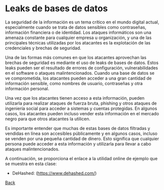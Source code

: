 
# Leaks de bases de datos

La seguridad de la información es un tema crítico en el mundo digital actual, especialmente cuando se trata de datos sensibles como contraseñas, información financiera o de identidad. Los ataques informáticos son una amenaza constante para cualquier empresa u organización, y una de las principales técnicas utilizadas por los atacantes es la explotación de las credenciales y brechas de seguridad.

Una de las formas más comunes en que los atacantes aprovechan las brechas de seguridad es mediante el uso de leaks de bases de datos. Estos leaks pueden ser el resultado de errores de configuración, vulnerabilidades en el software o ataques malintencionados. Cuando una base de datos se ve comprometida, los atacantes pueden acceder a una gran cantidad de información sensible, como nombres de usuario, contraseñas y otra información personal.

Una vez que los atacantes tienen acceso a esta información, pueden utilizarla para realizar ataques de fuerza bruta, phishing y otros ataques de ingeniería social para acceder a sistemas y cuentas protegidas. En algunos casos, los atacantes pueden incluso vender esta información en el mercado negro para que otros atacantes la utilicen.

Es importante entender que muchas de estas bases de datos filtradas y vendidas en línea son accesibles públicamente y en algunos casos, incluso se venden por una pequeña cantidad de dinero. Esto significa que cualquier persona puede acceder a esta información y utilizarla para llevar a cabo ataques malintencionados.

A continuación, se proporciona el enlace a la utilidad online de ejemplo que se muestra en esta clase:

- DeHashed: (https://www.dehashed.com/)

[Back](./introduccionHacking.md/reconocimiento.md)